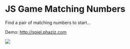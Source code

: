 JS Game Matching Numbers
========================

Find a pair of matching numbers to start...

Demo: http://spiel.phaziz.com

<img src="http://static_files.phaziz.com/spiel-phaziz-com.png">
